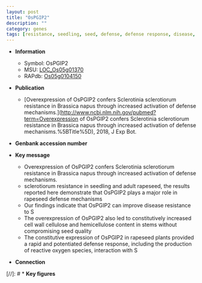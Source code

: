 ```yaml
---
layout: post
title: "OsPGIP2"
description: ""
category: genes
tags: [resistance, seedling, seed, defense, defense response, disease, disease resistance, cellulose, cell wall, quality, reactive oxygen species]
---
```


* **Information**  
    + Symbol: OsPGIP2  
    + MSU: [LOC_Os05g01370](http://rice.plantbiology.msu.edu/cgi-bin/ORF_infopage.cgi?orf=LOC_Os05g01370)  
    + RAPdb: [Os05g0104150](http://rapdb.dna.affrc.go.jp/viewer/gbrowse_details/irgsp1?name=Os05g0104150)  

* **Publication**  
    + [Overexpression of OsPGIP2 confers Sclerotinia sclerotiorum resistance in Brassica napus through increased activation of defense mechanisms.](http://www.ncbi.nlm.nih.gov/pubmed?term=Overexpression of OsPGIP2 confers Sclerotinia sclerotiorum resistance in Brassica napus through increased activation of defense mechanisms.%5BTitle%5D), 2018, J Exp Bot.

* **Genbank accession number**  

* **Key message**  
    + Overexpression of OsPGIP2 confers Sclerotinia sclerotiorum resistance in Brassica napus through increased activation of defense mechanisms.
    + sclerotiorum resistance in seedling and adult rapeseed, the results reported here demonstrate that OsPGIP2 plays a major role in rapeseed defense mechanisms
    + Our findings indicate that OsPGIP2 can improve disease resistance to S
    + The overexpression of OsPGIP2 also led to constitutively increased cell wall cellulose and hemicellulose content in stems without compromising seed quality
    + The constitutive expression of OsPGIP2 in rapeseed plants provided a rapid and potentiated defense response, including the production of reactive oxygen species, interaction with S

* **Connection**  

[//]: # * **Key figures**  


